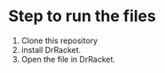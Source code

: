 # Step to run the files

1. Clone this repository
2. install DrRacket.
3. Open the file in DrRacket.
